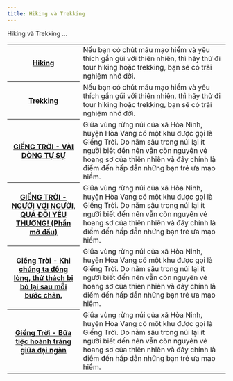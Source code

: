 ```yaml
---
title: Hiking và Trekking
---
```


Hiking và Trekking
...

<table class="horizontal">
  <tr>
    <th><a href="1-Intro/hiking">Hiking</a></th>
    <td>Nếu bạn có chút máu mạo hiểm và yêu thích gần gũi với thiên nhiên, thì hãy thử đi tour hiking hoặc trekking, bạn sẽ có trải nghiệm nhớ đời.</td>
  </tr>
  <tr>
    <th><a href="1-Intro/trekking">Trekking</a></th>
    <td>Nếu bạn có chút máu mạo hiểm và yêu thích gần gũi với thiên nhiên, thì hãy thử đi tour hiking hoặc trekking, bạn sẽ có trải nghiệm nhớ đời.</td>
  </tr>
  <tr>
    <th><a href="2-trainghiem/giengtroi01">GIẾNG TRỜI - VÀI DÒNG TỰ SỰ</a></th>
    <td>Giữa vùng rừng núi của xã Hòa Ninh, huyện Hòa Vang có một khu được gọi là Giếng Trời. Do nằm sâu trong núi lại ít người biết đến nên vẫn còn nguyên vẻ hoang sơ của thiên nhiên  và đây chính là điểm đến hấp dẫn những bạn trẻ ưa mạo hiểm.</td>
  </tr>
    <tr>
    <th><a href="2-trainghiem/giengtroi02">GIẾNG TRỜI - NGƯỜI VỚI NGƯỜI, QUÁ ĐỖI YÊU THƯƠNG! (Phần mở đầu)</a></th>
    <td>Giữa vùng rừng núi của xã Hòa Ninh, huyện Hòa Vang có một khu được gọi là Giếng Trời. Do nằm sâu trong núi lại ít người biết đến nên vẫn còn nguyên vẻ hoang sơ của thiên nhiên  và đây chính là điểm đến hấp dẫn những bạn trẻ ưa mạo hiểm.</td>
  </tr>
    <tr>
    <th><a href="2-trainghiem/giengtroi03">Giếng Trời - Khi chúng ta đồng lòng, thử thách bị bỏ lại sau mỗi bước chân.</a></th>
    <td>Giữa vùng rừng núi của xã Hòa Ninh, huyện Hòa Vang có một khu được gọi là Giếng Trời. Do nằm sâu trong núi lại ít người biết đến nên vẫn còn nguyên vẻ hoang sơ của thiên nhiên  và đây chính là điểm đến hấp dẫn những bạn trẻ ưa mạo hiểm.</td>
  </tr>
    <tr>
    <th><a href="2-trainghiem/giengtroi04">Giếng Trời - Bữa tiệc hoành tráng giữa đại ngàn</a></th>
    <td>Giữa vùng rừng núi của xã Hòa Ninh, huyện Hòa Vang có một khu được gọi là Giếng Trời. Do nằm sâu trong núi lại ít người biết đến nên vẫn còn nguyên vẻ hoang sơ của thiên nhiên  và đây chính là điểm đến hấp dẫn những bạn trẻ ưa mạo hiểm.</td>
  </tr>
</table>
